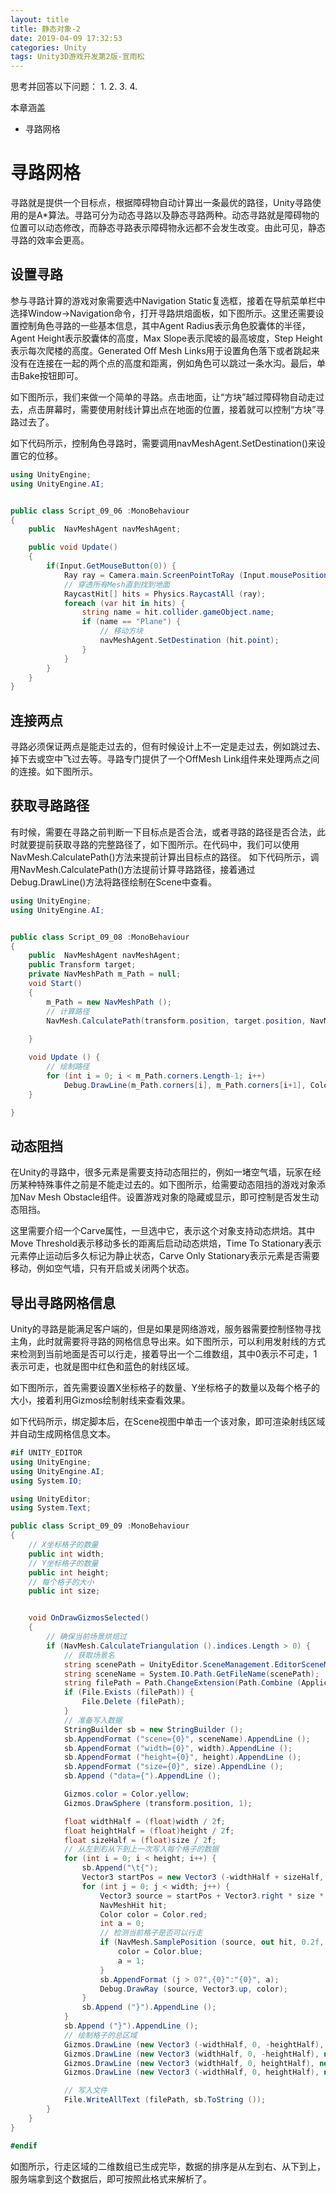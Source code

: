 ```yaml
---
layout: title
title: 静态对象-2
date: 2019-04-09 17:32:53
categories: Unity
tags: Unity3D游戏开发第2版-宣雨松
---
```

思考并回答以下问题：
1.
2.
3.
4.

<!--more-->

本章涵盖
* 寻路网格

# 寻路网格

寻路就是提供一个目标点，根据障碍物自动计算出一条最优的路径，Unity寻路使用的是A\*算法。寻路可分为动态寻路以及静态寻路两种。动态寻路就是障碍物的位置可以动态修改，而静态寻路表示障碍物永远都不会发生改变。由此可见，静态寻路的效率会更高。

## 设置寻路

参与寻路计算的游戏对象需要选中Navigation Static复选框，接着在导航菜单栏中选择Window->Navigation命令，打开寻路烘焙面板，如下图所示。这里还需要设置控制角色寻路的一些基本信息，其中Agent Radius表示角色胶囊体的半径，Agent Height表示胶囊体的高度，Max Slope表示爬坡的最高坡度，Step Height表示每次爬楼的高度。Generated Off Mesh Links用于设置角色落下或者跳起来没有在连接在一起的两个点的高度和距离，例如角色可以跳过一条水沟。最后，单击Bake按钮即可。



如下图所示，我们来做一个简单的寻路。点击地面，让“方块”越过障碍物自动走过去，点击屏幕时，需要使用射线计算出点在地面的位置，接着就可以控制“方块”寻路过去了。

如下代码所示，控制角色寻路时，需要调用navMeshAgent.SetDestination()来设置它的位移。
```cs
using UnityEngine;
using UnityEngine.AI;


public class Script_09_06 :MonoBehaviour
{
	public  NavMeshAgent navMeshAgent;

	public void Update()
	{
		if(Input.GetMouseButton(0)) {   
			Ray ray = Camera.main.ScreenPointToRay (Input.mousePosition);;  
			// 穿透所有Mesh直到找到地面
			RaycastHit[] hits = Physics.RaycastAll (ray);
			foreach (var hit in hits) {
				string name = hit.collider.gameObject.name;
				if (name == "Plane") { 
					// 移动方块
					navMeshAgent.SetDestination (hit.point);
				} 
			}
		} 
	}
}
```

## 连接两点

寻路必须保证两点是能走过去的，但有时候设计上不一定是走过去，例如跳过去、掉下去或空中飞过去等。寻路专门提供了一个OffMesh Link组件来处理两点之间的连接。如下图所示。

## 获取寻路路径

有时候，需要在寻路之前判断一下目标点是否合法，或者寻路的路径是否合法，此时就要提前获取寻路的完整路径了，如下图所示。在代码中，我们可以使用NavMesh.CalculatePath()方法来提前计算出目标点的路径。
如下代码所示，调用NavMesh.CalculatePath()方法提前计算寻路路径，接着通过Debug.DrawLine()方法将路径绘制在Scene中查看。
```cs
using UnityEngine;
using UnityEngine.AI;


public class Script_09_08 :MonoBehaviour
{
	public  NavMeshAgent navMeshAgent;
	public Transform target;
	private NavMeshPath m_Path = null;
	void Start()
	{
		m_Path = new NavMeshPath ();
		// 计算路径
		NavMesh.CalculatePath(transform.position, target.position, NavMesh.AllAreas, m_Path);
	
	}

	void Update () {
		// 绘制路径
		for (int i = 0; i < m_Path.corners.Length-1; i++)
			Debug.DrawLine(m_Path.corners[i], m_Path.corners[i+1], Color.red);		
	}

}
```

## 动态阻挡

在Unity的寻路中，很多元素是需要支持动态阻拦的，例如一堵空气墙，玩家在经历某种特殊事件之前是不能走过去的。如下图所示，给需要动态阻挡的游戏对象添加Nav Mesh Obstacle组件。设置游戏对象的隐藏或显示，即可控制是否发生动态阻挡。

这里需要介绍一个Carve属性，一旦选中它，表示这个对象支持动态烘焙。其中Move Threshold表示移动多长的距离后启动动态烘焙，Time To Stationary表示元素停止运动后多久标记为静止状态，Carve Only Stationary表示元素是否需要移动，例如空气墙，只有开启或关闭两个状态。

## 导出寻路网格信息

Unity的寻路是能满足客户端的，但是如果是网络游戏，服务器需要控制怪物寻找主角，此时就需要将寻路的网格信息导出来。如下图所示，可以利用发射线的方式来检测到当前地面是否可以行走，接着导出一个二维数组，其中0表示不可走，1表示可走，也就是图中红色和蓝色的射线区域。

如下图所示，首先需要设置X坐标格子的数量、Y坐标格子的数量以及每个格子的大小，接着利用Gizmos绘制射线来查看效果。

如下代码所示，绑定脚本后，在Scene视图中单击一个该对象，即可渲染射线区域并自动生成网格信息文本。
```cs
#if UNITY_EDITOR
using UnityEngine;
using UnityEngine.AI;
using System.IO;

using UnityEditor;
using System.Text;

public class Script_09_09 :MonoBehaviour
{
	// X坐标格子的数量
	public int width;
	// Y坐标格子的数量
	public int height;
	// 每个格子的大小
	public int size;


	void OnDrawGizmosSelected()
	{
		// 确保当前场景烘焙过
		if (NavMesh.CalculateTriangulation ().indices.Length > 0) {
			// 获取场景名
			string scenePath = UnityEditor.SceneManagement.EditorSceneManager.GetSceneAt(0).path;
			string sceneName = System.IO.Path.GetFileName(scenePath);
			string filePath = Path.ChangeExtension(Path.Combine (Application.dataPath, sceneName),"txt");
			if (File.Exists (filePath)) {
				File.Delete (filePath);
			}
			// 准备写入数据
			StringBuilder sb = new StringBuilder ();
			sb.AppendFormat ("scene={0}", sceneName).AppendLine ();
			sb.AppendFormat ("width={0}", width).AppendLine ();
			sb.AppendFormat ("height={0}", height).AppendLine ();
			sb.AppendFormat ("size={0}", size).AppendLine ();
			sb.Append ("data={").AppendLine ();

			Gizmos.color = Color.yellow;
			Gizmos.DrawSphere (transform.position, 1);

			float widthHalf = (float)width / 2f;
			float heightHalf = (float)height / 2f;
			float sizeHalf = (float)size / 2f;
			// 从左到右从下到上一次写入每个格子的数据
			for (int i = 0; i < height; i++) {
				sb.Append("\t{");
				Vector3 startPos = new Vector3 (-widthHalf + sizeHalf, 0, -heightHalf + (i * size) + sizeHalf);
				for (int j = 0; j < width; j++) {
					Vector3 source = startPos + Vector3.right * size * j;
					NavMeshHit hit;
					Color color = Color.red;
					int a = 0;
					// 检测当前格子是否可以行走
					if (NavMesh.SamplePosition (source, out hit, 0.2f, NavMesh.AllAreas)) {
						color = Color.blue;
						a = 1;
					}
					sb.AppendFormat (j > 0?",{0}":"{0}", a);
					Debug.DrawRay (source, Vector3.up, color);  
				}
				sb.Append ("}").AppendLine ();
			}
			sb.Append ("}").AppendLine ();
			// 绘制格子的总区域
			Gizmos.DrawLine (new Vector3 (-widthHalf, 0, -heightHalf), new Vector3 (widthHalf, 0, -heightHalf));
			Gizmos.DrawLine (new Vector3 (widthHalf, 0, -heightHalf), new Vector3 (widthHalf, 0, heightHalf));
			Gizmos.DrawLine (new Vector3 (widthHalf, 0, heightHalf), new Vector3 (-widthHalf, 0, heightHalf));
			Gizmos.DrawLine (new Vector3 (-widthHalf, 0, heightHalf), new Vector3 (-widthHalf, 0, -heightHalf));

			// 写入文件
			File.WriteAllText (filePath, sb.ToString ());
		}
	}
}

#endif
```
如图所示，行走区域的二维数组已生成完毕，数据的排序是从左到右、从下到上，服务端拿到这个数据后，即可按照此格式来解析了。